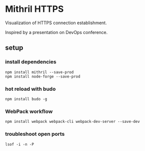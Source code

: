 # Mithril HTTPS
Visualization of HTTPS connection establishment.

Inspired by a presentation on DevOps conference.

## setup
### install dependencies
````
npm install mithril --save-prod
npm install node-forge --save-prod
````

### hot reload with budo
````
npm install budo -g
````

### WebPack workflow
````
npm install webpack webpack-cli webpack-dev-server --save-dev
````

### troubleshoot open ports
```
lsof -i -n -P
```